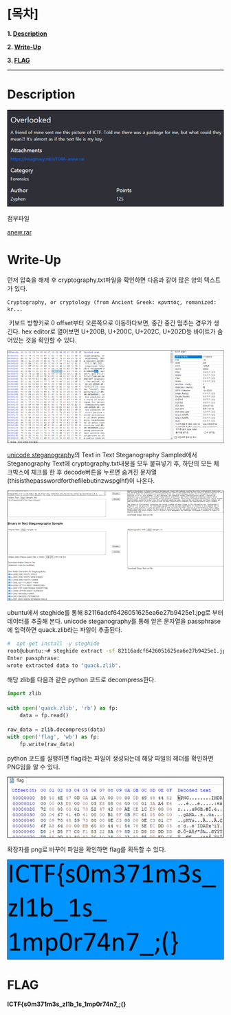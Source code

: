 # [목차]
**1. [Description](#Description)**

**2. [Write-Up](#Write-Up)**

**3. [FLAG](#FLAG)**


***


# **Description**

![](images/2022-05-18-20-42-31.png)

첨부파일

[anew.rar](https://github.com/2jinu/CTFnWargame/raw/main/CTF/%5B2021%5D%20ImaginaryCTF%20Round9/Overlooked/file/anew.rar)


# **Write-Up**

먼저 압축을 해제 후 cryptography.txt파일을 확인하면 다음과 같이 많은 양의 텍스트가 있다.

```
Cryptography, or cryptology (from Ancient Greek: κρυπτός, romanized: kr...
```
​​‌​‍
키보드 방향키로 0 offset부터 오른쪽으로 이동하다보면, 중간 중간 멈추는 경우가 생긴다. hex editor로 열어보면 U+200B, U+200C, U+202C, U+202D등 바이트가 숨어있는 것을 확인할 수 있다.

![](images/2022-05-18-20-43-17.png)

[unicode steganography](https://330k.github.io/misc_tools/unicode_steganography.html)의 Text in Text Steganography Sampled에서 Steganography Text에 cryptography.txt내용을 모두 붙혀넣기 후, 하단의 모든 체크박스에 체크를 한 후 decode버튼을 누르면 숨겨진 문자열(thisisthepasswordforthefilebutinzwspglhf)이 나온다.

![](images/2022-05-18-20-43-51.png)

ubuntu에서 steghide를 통해 82116adcf6426051625ea6e27b9425e1.jpg로 부터 데이터를 추출해 본다. unicode steganography를 통해 얻은 문자열을 passphrase에 입력하면 quack.zlib라는 파일이 추출된다.

```sh
#  apt-get install -y steghide
root@ubuntu:~# steghide extract -sf 82116adcf6426051625ea6e27b9425e1.jpg
Enter passphrase:
wrote extracted data to "quack.zlib".
```

해당 zlib를 다음과 같은 python 코드로 decompress한다.

```py
import zlib

with open('quack.zlib', 'rb') as fp:
    data = fp.read()

raw_data = zlib.decompress(data)
with open('flag', 'wb') as fp:
    fp.write(raw_data)
```

python 코드를 실행하면 flag라는 파일이 생성되는데 해당 파일의 헤더를 확인하면 PNG임을 알 수 있다.

![](images/2022-05-18-20-44-21.png)

확장자를 png로 바꾸어 파일을 확인하면 flag를 획득할 수 있다.

![](images/2022-05-18-20-44-28.png)


# **FLAG**

**ICTF{s0m371m3s_zl1b_1s_1mp0r74n7_;(}**